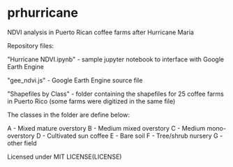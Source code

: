 # prhurricane

NDVI analysis in Puerto Rican coffee farms after Hurricane Maria

Repository files:

"Hurricane NDVI.ipynb" - sample jupyter notebook to interface with Google Earth Engine

"gee_ndvi.js" - Google Earth Engine source file

"Shapefiles by Class" - folder containing the shapefiles for 25 coffee farms in Puerto Rico 
(some farms were digitized in the same file)

The classes in the folder are define below:

A - Mixed mature overstory
B - Medium mixed overstory
C - Medium mono-overstory
D - Cultivated sun coffee
E - Bare soil
F - Tree/shrub nursery
G - other field

Licensed under MIT LICENSE(LICENSE)
